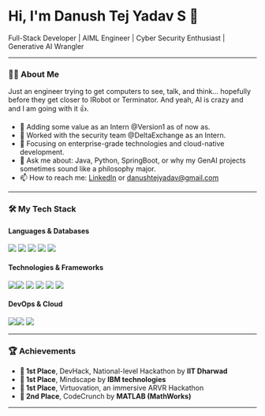 # Hi, I'm Danush Tej Yadav S 👋

Full-Stack Developer | AIML Engineer | Cyber Security Enthusiast | Generative AI Wrangler

---

### 👨‍💻 About Me

Just an engineer trying to get computers to see, talk, and think... hopefully before they get closer to IRobot or Terminator. And yeah, AI is crazy and and I am going with it 👍.

- 🔭 Adding some value as an Intern @Version1 as of now as.
- 🔐 Worked with the security team @DeltaExchange as an Intern.
- 🌱 Focusing on enterprise-grade technologies and cloud-native development.
- 💬 Ask me about: Java, Python, SpringBoot, or why my GenAI projects sometimes sound like a philosophy major.
- 📫 How to reach me: [LinkedIn](https://linkedin.com/in/danush-tej-yadav-s/) or danushtejyadav@gmail.com
---

### 🛠️ My Tech Stack

#### Languages & Databases
<img src="https://img.shields.io/badge/Java-007396?style=for-the-badge&logo=java&logoColor=white"> <img src="https://img.shields.io/badge/Python-3776AB?style=for-the-badge&logo=python&logoColor=white">
<img src="https://img.shields.io/badge/SQL-4479A1?style=for-the-badge&logo=postgresql&logoColor=white">
<img src="https://img.shields.io/badge/MongoDB-47A248?style=for-the-badge&logo=mongodb&logoColor=white">
<img src="https://img.shields.io/badge/PostgreSQL-336791?style=for-the-badge&logo=postgresql&logoColor=white">

#### Technologies & Frameworks
<img src="https://img.shields.io/badge/SpringBoot-6DB33F?style=for-the-badge&logo=spring&logoColor=white"><img src="https://img.shields.io/badge/Django-092E20?style=for-the-badge&logo=django&logoColor=white">
<img src="https://img.shields.io/badge/Flask-000000?style=for-the-badge&logo=flask&logoColor=white">
<img src="https://img.shields.io/badge/React-61DAFB?style=for-the-badge&logo=react&logoColor=black">
<img src="https://img.shields.io/badge/Hibernate-59666C?style=for-the-badge&logo=hibernate&logoColor=white">
<img src="https://img.shields.io/badge/Junit5-25A162?style=for-the-badge&logo=junit5&logoColor=white">

#### DevOps & Cloud
<img src="https://img.shields.io/badge/Amazon_AWS-232F3E?style=for-the-badge&logo=amazon-aws&logoColor=white"><img src="https://img.shields.io/badge/Docker-2496ED?style=for-the-badge&logo=docker&logoColor=white">
<img src="https://img.shields.io/badge/Git-F05032?style=for-the-badge&logo=git&logoColor=white">

---

### 🏆 Achievements

- **🥇 1st Place**, DevHack, National-level Hackathon by **IIT Dharwad**
- **🥇 1st Place**, Mindscape by **IBM technologies**
- **🥇 1st Place**, Virtuovation, an immersive ARVR Hackathon
- **🥈 2nd Place**, CodeCrunch by **MATLAB (MathWorks)**

---
